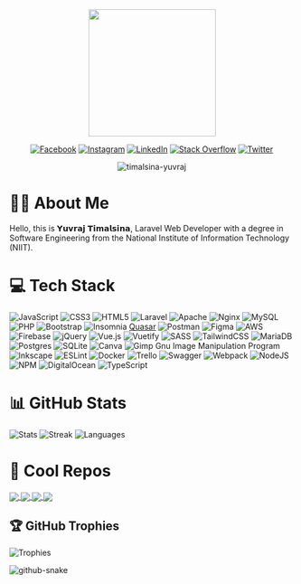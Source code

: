 <div id="header" align="center">
  <img src="https://media.giphy.com/media/1CfFTtmLsjY6mbJfrz/giphy.gif" width="225"/>

  [![Facebook](https://img.shields.io/badge/Facebook-%231877F2.svg?logo=Facebook&logoColor=white)](https://facebook.com/timalsinayuvraj) [![Instagram](https://img.shields.io/badge/Instagram-%23E4405F.svg?logo=Instagram&logoColor=white)](https://instagram.com/timalsinayuvraj) [![LinkedIn](https://img.shields.io/badge/LinkedIn-%230077B5.svg?logo=linkedin&logoColor=white)](https://linkedin.com/in/yuvraj-timalsina) [![Stack Overflow](https://img.shields.io/badge/-Stackoverflow-FE7A16?logo=stack-overflow&logoColor=white)](https://stackoverflow.com/users/yuvraj-timalsina) [![Twitter](https://img.shields.io/badge/Twitter-%231DA1F2.svg?logo=Twitter&logoColor=white)](https://twitter.com/timalsinayuvraj)
<p> <img src="https://komarev.com/ghpvc/?username=timalsina-yuvraj&label=Profile%20Views&color=0e75b6&style=flat" alt="timalsina-yuvraj" /> </p>
</div>

# 🧑‍💻 About Me
Hello, this is 𝗬𝘂𝘃𝗿𝗮𝗷 𝗧𝗶𝗺𝗮𝗹𝘀𝗶𝗻𝗮, Laravel Web Developer with a degree in Software Engineering from the National Institute of Information Technology (NIIT).

# 💻 Tech Stack
![JavaScript](https://img.shields.io/badge/javascript-%23323330.svg?style=flat&logo=javascript&logoColor=%23F7DF1E) ![CSS3](https://img.shields.io/badge/css3-%231572B6.svg?style=flat&logo=css3&logoColor=white) ![HTML5](https://img.shields.io/badge/html5-%23E34F26.svg?style=flat&logo=html5&logoColor=white) ![Laravel](https://img.shields.io/badge/laravel-%23FF2D20.svg?style=flat&logo=laravel&logoColor=white) ![Apache](https://img.shields.io/badge/apache-%23D42029.svg?style=flat&logo=apache&logoColor=white) ![Nginx](https://img.shields.io/badge/nginx-%23009639.svg?style=flat&logo=nginx&logoColor=white) ![MySQL](https://img.shields.io/badge/mysql-%2300f.svg?style=flat&logo=mysql&logoColor=white) ![PHP](https://img.shields.io/badge/php-%23777BB4.svg?style=flat&logo=php&logoColor=white) ![Bootstrap](https://img.shields.io/badge/bootstrap-%23563D7C.svg?style=flat&logo=bootstrap&logoColor=white) ![Insomnia](https://img.shields.io/badge/Insomnia-black?style=flat&logo=insomnia&logoColor=5849BE) [Quasar](https://img.shields.io/badge/Quasar-16B7FB?style=flat&logo=quasar&logoColor=white) ![Postman](https://img.shields.io/badge/Postman-FF6C37?style=flat&logo=postman&logoColor=white) 	![Figma](https://img.shields.io/badge/figma-%23F24E1E.svg?style=flat&logo=figma&logoColor=white) ![AWS](https://img.shields.io/badge/AWS-%23FF9900.svg?style=flat&logo=amazon-aws&logoColor=white) ![Firebase](https://img.shields.io/badge/firebase-%23039BE5.svg?style=flat&logo=firebase) ![jQuery](https://img.shields.io/badge/jquery-%230769AD.svg?style=flat&logo=jquery&logoColor=white) ![Vue.js](https://img.shields.io/badge/vuejs-%2335495e.svg?style=flat&logo=vuedotjs&logoColor=%234FC08D) ![Vuetify](https://img.shields.io/badge/Vuetify-1867C0?style=flat&logo=vuetify&logoColor=AEDDFF) ![SASS](https://img.shields.io/badge/SASS-hotpink.svg?style=flat&logo=SASS&logoColor=white) ![TailwindCSS](https://img.shields.io/badge/tailwindcss-%2338B2AC.svg?style=flat&logo=tailwind-css&logoColor=white) ![MariaDB](https://img.shields.io/badge/MariaDB-003545?style=flat&logo=mariadb&logoColor=white) ![Postgres](https://img.shields.io/badge/postgres-%23316192.svg?style=flat&logo=postgresql&logoColor=white) ![SQLite](https://img.shields.io/badge/sqlite-%2307405e.svg?style=flat&logo=sqlite&logoColor=white) ![Canva](https://img.shields.io/badge/Canva-%2300C4CC.svg?style=flat&logo=Canva&logoColor=white) ![Gimp Gnu Image Manipulation Program](https://img.shields.io/badge/Gimp-657D8B?style=flat&logo=gimp&logoColor=FFFFFF) ![Inkscape](https://img.shields.io/badge/Inkscape-e0e0e0?style=flat&logo=inkscape&logoColor=080A13) ![ESLint](https://img.shields.io/badge/ESLint-4B3263?style=flat&logo=eslint&logoColor=white) ![Docker](https://img.shields.io/badge/docker-%230db7ed.svg?style=flat&logo=docker&logoColor=white) ![Trello](https://img.shields.io/badge/Trello-%23026AA7.svg?style=flat&logo=Trello&logoColor=white) ![Swagger](https://img.shields.io/badge/-Swagger-%23Clojure?style=flat&logo=swagger&logoColor=white) ![Webpack](https://img.shields.io/badge/webpack-%238DD6F9.svg?style=flat&logo=webpack&logoColor=black) ![NodeJS](https://img.shields.io/badge/node.js-6DA55F?style=flat&logo=node.js&logoColor=white) ![NPM](https://img.shields.io/badge/NPM-%23000000.svg?style=flat&logo=npm&logoColor=white) ![DigitalOcean](https://img.shields.io/badge/DigitalOcean-%230167ff.svg?style=flat&logo=digitalOcean&logoColor=white) ![TypeScript](https://img.shields.io/badge/typescript-%23007ACC.svg?style=flat&logo=typescript&logoColor=white)

# 📊 GitHub Stats
![Stats](https://github-readme-stats.vercel.app/api?username=yuvraj-timalsina&theme=tokyonight&hide_border=false&show_icons=true&include_all_commits=false&count_private=true)
![Streak](https://github-readme-streak-stats.herokuapp.com/?user=yuvraj-timalsina&theme=dark&hide_border=false)
![Languages](https://github-readme-stats.vercel.app/api/top-langs/?username=yuvraj-timalsina&theme=cobalt&hide_border=false&include_all_commits=true&count_private=true&layout=compact)

# 🪩 Cool Repos
<a href="https://github.com/yuvraj-timalsina/laravel-blog">
  <img align="center" src="https://github-readme-stats.vercel.app/api/pin/?username=yuvraj-timalsina&repo=laravel-blog&theme=buefy" />
</a>
<a href="https://github.com/yuvraj-timalsina/qwitter">
  <img align="center" src="https://github-readme-stats.vercel.app/api/pin/?username=yuvraj-timalsina&repo=qwitter&theme=buefy" />
</a>
<a href="https://github.com/yuvraj-timalsina/mini-reddit">
  <img align="center" src="https://github-readme-stats.vercel.app/api/pin/?username=yuvraj-timalsina&repo=mini-reddit&theme=buefy" />
</a>
<a href="https://github.com/yuvraj-timalsina/job-board">
  <img align="center" src="https://github-readme-stats.vercel.app/api/pin/?username=yuvraj-timalsina&repo=job-board&theme=buefy" />
</a>

## 🏆 GitHub Trophies
![Trophies](https://github-profile-trophy.vercel.app/?username=yuvraj-timalsina&column=-1&theme=monokai&no-frame=false&no-bg=false&margin-w=4)

<picture>
  <source media="(prefers-color-scheme: dark)" srcset="github-snake-dark.svg">
  <source media="(prefers-color-scheme: light)" srcset="github-snake.svg">
  <img alt="github-snake" src="github-snake.svg">
</picture>

